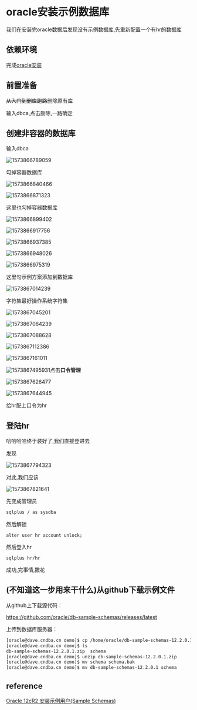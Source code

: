 # oracle安装示例数据库

我们在安装完oracle数据后发现没有示例数据库,先重新配置一个有hr的数据库

## 依赖环境

完成[oracle安装](./2019-11-03-oracle工作环境.md)

## 前置准备

~~从入门到删库跑路~~删除原有库

输入dbca,点击删除,一路确定

## 创建非容器的数据库

输入dbca

![1573866789059](2019-11-16-oracle%E5%AE%89%E8%A3%85%E7%A4%BA%E4%BE%8B%E6%95%B0%E6%8D%AE%E5%BA%93.assets/1573866789059.png)

勾掉容器数据库

![1573866840466](2019-11-16-oracle%E5%AE%89%E8%A3%85%E7%A4%BA%E4%BE%8B%E6%95%B0%E6%8D%AE%E5%BA%93.assets/1573866845789.png)

![1573866871323](2019-11-16-oracle%E5%AE%89%E8%A3%85%E7%A4%BA%E4%BE%8B%E6%95%B0%E6%8D%AE%E5%BA%93.assets/1573866871323.png)

这里也勾掉容器数据库

![1573866899402](2019-11-16-oracle%E5%AE%89%E8%A3%85%E7%A4%BA%E4%BE%8B%E6%95%B0%E6%8D%AE%E5%BA%93.assets/1573866899402.png)

![1573866917756](2019-11-16-oracle%E5%AE%89%E8%A3%85%E7%A4%BA%E4%BE%8B%E6%95%B0%E6%8D%AE%E5%BA%93.assets/1573866917756.png)

![1573866937385](2019-11-16-oracle%E5%AE%89%E8%A3%85%E7%A4%BA%E4%BE%8B%E6%95%B0%E6%8D%AE%E5%BA%93.assets/1573866937385.png)

![1573866948026](2019-11-16-oracle%E5%AE%89%E8%A3%85%E7%A4%BA%E4%BE%8B%E6%95%B0%E6%8D%AE%E5%BA%93.assets/1573866948026.png)

![1573866975319](2019-11-16-oracle%E5%AE%89%E8%A3%85%E7%A4%BA%E4%BE%8B%E6%95%B0%E6%8D%AE%E5%BA%93.assets/1573866975319.png)

这里勾示例方案添加到数据库

![1573867014239](2019-11-16-oracle%E5%AE%89%E8%A3%85%E7%A4%BA%E4%BE%8B%E6%95%B0%E6%8D%AE%E5%BA%93.assets/1573867014239.png)

字符集最好操作系统字符集

![1573867045201](2019-11-16-oracle%E5%AE%89%E8%A3%85%E7%A4%BA%E4%BE%8B%E6%95%B0%E6%8D%AE%E5%BA%93.assets/1573867045201.png)

![1573867064239](2019-11-16-oracle%E5%AE%89%E8%A3%85%E7%A4%BA%E4%BE%8B%E6%95%B0%E6%8D%AE%E5%BA%93.assets/1573867064239.png)

![1573867088628](2019-11-16-oracle%E5%AE%89%E8%A3%85%E7%A4%BA%E4%BE%8B%E6%95%B0%E6%8D%AE%E5%BA%93.assets/1573867088628.png)

![1573867112386](2019-11-16-oracle%E5%AE%89%E8%A3%85%E7%A4%BA%E4%BE%8B%E6%95%B0%E6%8D%AE%E5%BA%93.assets/1573867112386.png)

![1573867161011](2019-11-16-oracle%E5%AE%89%E8%A3%85%E7%A4%BA%E4%BE%8B%E6%95%B0%E6%8D%AE%E5%BA%93.assets/1573867161011.png)

![1573867495931](2019-11-16-oracle%E5%AE%89%E8%A3%85%E7%A4%BA%E4%BE%8B%E6%95%B0%E6%8D%AE%E5%BA%93.assets/1573867495931.png)点击**口令管理**

![1573867626477](2019-11-16-oracle%E5%AE%89%E8%A3%85%E7%A4%BA%E4%BE%8B%E6%95%B0%E6%8D%AE%E5%BA%93.assets/1573867626477.png)

![1573867644945](2019-11-16-oracle%E5%AE%89%E8%A3%85%E7%A4%BA%E4%BE%8B%E6%95%B0%E6%8D%AE%E5%BA%93.assets/1573867644945.png)

给hr配上口令为hr

## 登陆hr

哈哈哈哈终于装好了,我们直接登进去

发现

![1573867794323](2019-11-16-oracle%E5%AE%89%E8%A3%85%E7%A4%BA%E4%BE%8B%E6%95%B0%E6%8D%AE%E5%BA%93.assets/1573867794323.png)

对此,我们应该

![1573867821641](2019-11-16-oracle%E5%AE%89%E8%A3%85%E7%A4%BA%E4%BE%8B%E6%95%B0%E6%8D%AE%E5%BA%93.assets/1573867821641.png)

先变成管理员

```bash
sqlplus / as sysdba
```

然后解锁

```
alter user hr account unlock;
```

然后登入hr

```
sqlplus hr/hr
```

成功,完事情,撒花



## (不知道这一步用来干什么)从github下载示例文件

从github上下载源代码：

https://github.com/oracle/db-sample-schemas/releases/latest

上传到数据库服务器：

```bash
[oracle@dave.cndba.cn demo]$ cp /home/oracle/db-sample-schemas-12.2.0.1.zip $ORACLE_HOME/demo
[oracle@dave.cndba.cn demo]$ ls
db-sample-schemas-12.2.0.1.zip  schema
[oracle@dave.cndba.cn demo]$ unzip db-sample-schemas-12.2.0.1.zip
[oracle@dave.cndba.cn demo]$ mv schema schema.bak
[oracle@dave.cndba.cn demo]$ mv db-sample-schemas-12.2.0.1 schema
```

## reference

[Oracle 12cR2 安装示例用户(Sample Schemas)](https://www.cndba.cn/dave/article/1985)